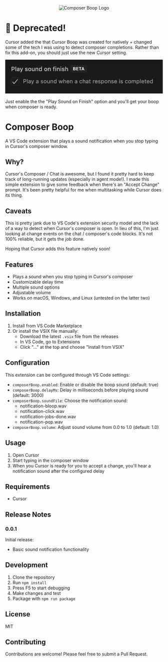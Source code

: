 <div align="center">
  <img src="media/icon.png" alt="Composer Boop Logo" width="128" height="128">
</div>

# 🚫 Deprecated!
Cursor added the that Cursor Boop was created for natively + changed some of the tech I was using to detect composer completions. Rather than fix this add-on, you should just use the new Cursor setting.

<img src="media/CursorSetting.png" alt="Composer Boop Logo" >

Just enable the the "Play Sound on Finish" option and you'll get your boop when composer is ready.


# Composer Boop

A VS Code extension that plays a sound notification when you stop typing in Cursor's composer window.

## Why?

Cursor's Composer / Chat is awesome, but I found it pretty hard to keep track of long-running updates (especially in agent mode!). I made this simple extension to give some feedback when there's an "Accept Change" prompt. It's been pretty helpful for me when multitasking while Cursor does its thing.

## Caveats

This is pretty jank due to VS Code's extension security model and the lack of a way to detect when Cursor's composer is open. In lieu of this, I'm just looking at change events on the chat / composer's code blocks. It's not 100% reliable, but it gets the job done.

Hoping that Cursor adds this feature natively soon!

## Features

- Plays a sound when you stop typing in Cursor's composer
- Customizable delay time
- Multiple sound options
- Adjustable volume
- Works on macOS, Windows, and Linux (untested on the latter two)

## Installation

1. Install from VS Code Marketplace
2. Or install the VSIX file manually:
   - Download the latest `.vsix` file from the releases
   - In VS Code, go to Extensions
   - Click "..." at the top and choose "Install from VSIX"

## Configuration

This extension can be configured through VS Code settings:

- `composerBoop.enabled`: Enable or disable the boop sound (default: true)
- `composerBoop.delayMs`: Delay in milliseconds before playing sound (default: 3000)
- `composerBoop.soundFile`: Choose the notification sound:
  - notification-bloop.wav
  - notification-click.wav
  - notification-jobs-done.wav
  - notification-pop.wav
- `composerBoop.volume`: Adjust sound volume from 0.0 to 1.0 (default: 1.0)

## Usage

1. Open Cursor
2. Start typing in the composer window
3. When you Cursor is ready for you to accept a change, you'll hear a notification sound after the configured delay

## Requirements

- Cursor

## Release Notes

### 0.0.1

Initial release:

- Basic sound notification functionality

## Development

1. Clone the repository
2. Run `npm install`
3. Press F5 to start debugging
4. Make changes and test
5. Package with `npm run package`

## License

MIT

## Contributing

Contributions are welcome! Please feel free to submit a Pull Request.
